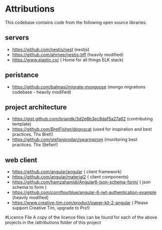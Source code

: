# Attributions

This codebase contains code from the following open source libraries:

## servers
- https://github.com/nestjs/nest (nestjs)
- https://github.com/ahrnee/nestjs-bff (heavily modified)
- https://www.elastic.co/ ( Home for all things ELK stack)

## peristance
- https://github.com/balmasi/migrate-mongoose (mongo migrations codebase - heavily modified)

## project architecture
- https://gist.github.com/briandk/3d2e8b3ec8daf5a27a62 (contributing template)
- https://github.com/BretFisher/dogvscat (used for inspiration and best practices. Thx Bret!)
- https://github.com/stefanprodan/swarmprom (monitoring best practices. Thx Stefan!)

## web client
- https://github.com/angular/angular ( client framework)
- https://github.com/angular/material2 ( client components)
- https://github.com/hamzahamidi/Angular6-json-schema-form/ ( json schema to form )
- https://github.com/cornflourblue/angular-6-jwt-authentication-example (heavily modified)
- https://www.creative-tim.com/product/paper-kit-2-angular ( Please support Creative Tim, upgrade to Pro!)

#Licence File
A copy of the licence files can be found for each of the above projects in the /attributions folder of this project
